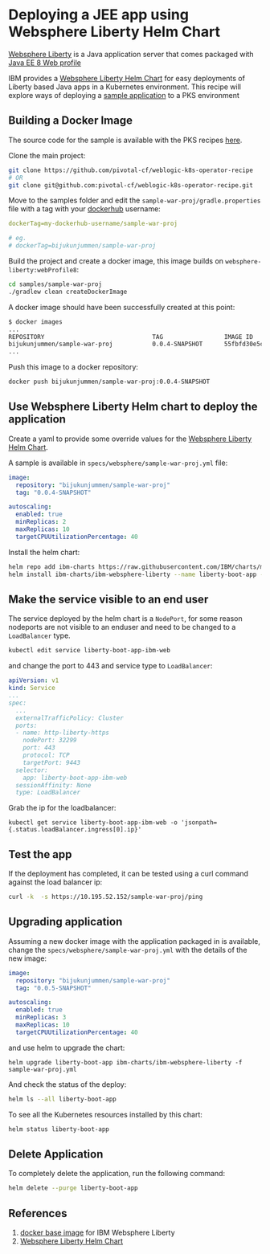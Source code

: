 # Deploying a JEE app using Websphere Liberty Helm Chart

[Websphere Liberty](https://developer.ibm.com/wasdev/websphere-liberty/) is a Java application server that comes packaged with [Java EE 8 Web profile](http://www.oracle.com/technetwork/java/javaee/overview/compatibility-jsp-136984.html)

IBM provides a [Websphere Liberty Helm Chart](https://github.com/IBM/charts/tree/master/stable/ibm-websphere-liberty/) for easy deployments of Liberty based Java apps in a Kubernetes environment. This recipe will explore ways of deploying a [sample application](https://github.com/pivotal-cf/weblogic-k8s-operator-recipe/tree/master/samples/sample-war-proj) to a PKS environment

## Building a Docker Image
The source code for the sample is available with the PKS recipes [here](https://github.com/pivotal-cf/weblogic-k8s-operator-recipe). 

Clone the main project:

```bash
git clone https://github.com/pivotal-cf/weblogic-k8s-operator-recipe
# OR
git clone git@github.com:pivotal-cf/weblogic-k8s-operator-recipe.git
```

Move to the samples folder and edit the `sample-war-proj/gradle.properties` file with a tag with your [dockerhub](https://hub.docker.com/) username:
```yml
dockerTag=my-dockerhub-username/sample-war-proj

# eg. 
# dockerTag=bijukunjummen/sample-war-proj
```

Build the project and create a docker image, this image builds on `websphere-liberty:webProfile8`:

```bash
cd samples/sample-war-proj
./gradlew clean createDockerImage
```

A docker image should have been successfully created at this point:
```bash
$ docker images
...
REPOSITORY                              TAG                 IMAGE ID            CREATED             SIZE
bijukunjummen/sample-war-proj           0.0.4-SNAPSHOT      55fbfd30e5ca        2 minutes ago       502MB
...
```

Push this image to a docker repository:
```bash
docker push bijukunjummen/sample-war-proj:0.0.4-SNAPSHOT
```


## Use Websphere Liberty Helm chart to deploy the application

Create a yaml to provide some override values for the [Websphere Liberty Helm Chart](https://github.com/IBM/charts/tree/master/stable/ibm-websphere-liberty/). 

A sample is available in `specs/websphere/sample-war-proj.yml` file:

```yml
image:
  repository: "bijukunjummen/sample-war-proj"
  tag: "0.0.4-SNAPSHOT"

autoscaling:
  enabled: true
  minReplicas: 2
  maxReplicas: 10
  targetCPUUtilizationPercentage: 40  
```

Install the helm chart:

```bash
helm repo add ibm-charts https://raw.githubusercontent.com/IBM/charts/master/repo/stable/
helm install ibm-charts/ibm-websphere-liberty --name liberty-boot-app -f sample-war-proj.yml
```

## Make the service visible to an end user

The service deployed by the helm chart is a `NodePort`, for some reason nodeports are not visible to an enduser and need to be changed to a `LoadBalancer` type. 

```bash
kubectl edit service liberty-boot-app-ibm-web
```

and change the port to 443 and service type to `LoadBalancer`:

```yml
apiVersion: v1
kind: Service
...
spec:
  ...
  externalTrafficPolicy: Cluster
  ports:
  - name: http-liberty-https
    nodePort: 32299
    port: 443
    protocol: TCP
    targetPort: 9443
  selector:
    app: liberty-boot-app-ibm-web
  sessionAffinity: None
  type: LoadBalancer
```

Grab the ip for the loadbalancer:

```
kubectl get service liberty-boot-app-ibm-web -o 'jsonpath={.status.loadBalancer.ingress[0].ip}'
```

## Test the app
If the deployment has completed, it can be tested using a curl command against the load balancer ip:

```bash
curl -k  -s https://10.195.52.152/sample-war-proj/ping
```

## Upgrading application
Assuming a new docker image with the application packaged in is available, 
change the `specs/websphere/sample-war-proj.yml` with the details of the new image:

```yml
image:
  repository: "bijukunjummen/sample-war-proj"
  tag: "0.0.5-SNAPSHOT"

autoscaling:
  enabled: true
  minReplicas: 3
  maxReplicas: 10
  targetCPUUtilizationPercentage: 40

``` 

and use helm to upgrade the chart:

```
helm upgrade liberty-boot-app ibm-charts/ibm-websphere-liberty -f sample-war-proj.yml
```

And check the status of the deploy:

```bash
helm ls --all liberty-boot-app
```

To see all the Kubernetes resources installed by this chart:

```bash
helm status liberty-boot-app
```

## Delete Application
To completely delete the application, run the following command:

```bash
helm delete --purge liberty-boot-app
```


## References

1. [docker base image](https://github.com/docker-library/docs/tree/master/websphere-liberty) for 
IBM Websphere Liberty
1.  [Websphere Liberty Helm Chart](https://github.com/IBM/charts/tree/master/stable/ibm-websphere-liberty/) 